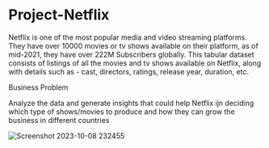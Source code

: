 # Project-Netflix

Netflix is one of the most popular media and video streaming platforms. They have over 10000 movies or tv shows available on their platform, as of mid-2021, they have over 222M Subscribers globally. This tabular dataset consists of listings of all the movies and tv shows available on Netflix, along with details such as - cast, directors, ratings, release year, duration, etc.

Business Problem

Analyze the data and generate insights that could help Netflix ijn deciding which type of shows/movies to produce and how they can grow the business in different countries

![Screenshot 2023-10-08 232455](https://github.com/Shyamu431/Project-Netflix/assets/144362526/303772a7-c4dd-4142-a07c-e85f6ea9ec02)
